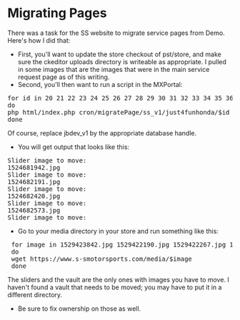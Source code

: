 Migrating Pages
===============

There was a task for the SS website to migrate service pages from Demo. Here's how I did that:

* First, you'll want to update the store checkout of pst/store, and make sure the ckeditor uploads directory is writeable as appropriate. I pulled in some images that are the images that were in the main service request page as of this writing.
* Second, you'll then want to run a script in the MXPortal:

<pre>
for id in 20 21 22 23 24 25 26 27 28 29 30 31 32 33 34 35 36 37 38 39 40 41 42 43 44 45 
do 
php html/index.php cron/migratePage/ss_v1/just4funhonda/$id
done
</pre>

Of course, replace jbdev_v1 by the appropriate database handle.

* You will get output that looks like this:

<pre>
Slider image to move: 
1524681942.jpg
Slider image to move: 
1524682191.jpg
Slider image to move: 
1524682420.jpg
Slider image to move: 
1524682573.jpg
Slider image to move: 
</pre>

* Go to your media directory in your store and run something like this:

<pre>
 for image in 1529423842.jpg 1529422190.jpg 1529422267.jpg 1529422328.jpg 1529422363.jpg 1529422399.jpg 1529422582.jpg 1529422622.jpg 1529422751.jpg 1529423075.jpg 1529423201.jpg 1529423260.jpg 1529423290.jpg 1529423327.jpg 1529423363.jpg 1529423396.jpg 1529423422.jpg 1529423469.jpg 1529423506.jpg 1529423537.jpg 1529423571.jpg 1529423605.jpg 1529423635.jpg 1529423667.jpg 1529423694.jpg 1529423725.jpg
 do
 wget https://www.s-smotorsports.com/media/$image
 done
</pre>

The sliders and the vault are the only ones with images you have to move. I haven't found a vault that needs to be moved; you may have to put it in a different directory.

* Be sure to fix ownership on those as well.
